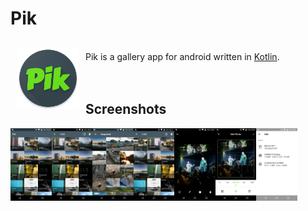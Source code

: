 # Pik

<img src="https://github.com/vshkl/Pik/blob/master/app/src/main/res/mipmap-xxxhdpi/ic_launcher.png" align="left" width="100" hspace="10" vspace="10">

<br>Pik is a gallery app for android written in [Kotlin](https://kotlinlang.org/).<br><br><br>

## Screenshots

<div style="display:flex;" >
<img src="https://github.com/vshkl/Pik/blob/master/screenshots/screenshot_1.png" width="13%" >
<img src="https://github.com/vshkl/Pik/blob/master/screenshots/screenshot_2.png" width="13%" >
<img src="https://github.com/vshkl/Pik/blob/master/screenshots/screenshot_3.png" width="13%" >
<img src="https://github.com/vshkl/Pik/blob/master/screenshots/screenshot_4.png" width="13%" >
<img src="https://github.com/vshkl/Pik/blob/master/screenshots/screenshot_5.png" width="13%" >
<img src="https://github.com/vshkl/Pik/blob/master/screenshots/screenshot_6.png" width="13%" >
<img src="https://github.com/vshkl/Pik/blob/master/screenshots/screenshot_7.png" width="13%" >
</div>
